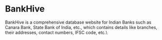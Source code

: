 # BankHive
BankHive is a comprehensive database website for Indian Banks such as Canara Bank, State Bank of India, etc., which contains details like branches, their addresses, contact numbers, IFSC code, etc.\


